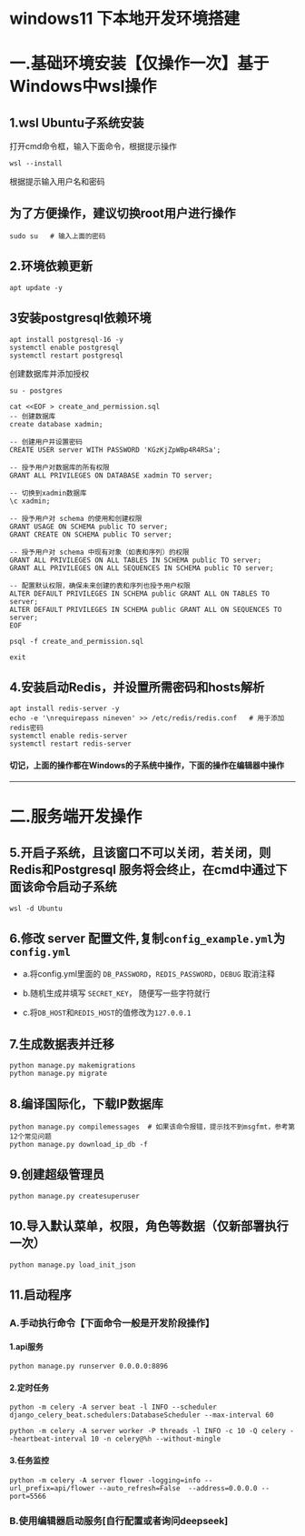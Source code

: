 # windows11 下本地开发环境搭建

# 一.基础环境安装【仅操作一次】基于Windows中wsl操作
## 1.wsl Ubuntu子系统安装
打开cmd命令框，输入下面命令，根据提示操作
```shell
wsl --install
```
根据提示输入用户名和密码

## 为了方便操作，建议切换root用户进行操作
```shell
sudo su   # 输入上面的密码
```

## 2.环境依赖更新
```shell
apt update -y
```

## 3安装postgresql依赖环境
```shell
apt install postgresql-16 -y
systemctl enable postgresql
systemctl restart postgresql
```
创建数据库并添加授权

```shell
su - postgres
```

```shell
cat <<EOF > create_and_permission.sql
-- 创建数据库
create database xadmin;

-- 创建用户并设置密码
CREATE USER server WITH PASSWORD 'KGzKjZpWBp4R4RSa';

-- 授予用户对数据库的所有权限
GRANT ALL PRIVILEGES ON DATABASE xadmin TO server;

-- 切换到xadmin数据库
\c xadmin;

-- 授予用户对 schema 的使用和创建权限
GRANT USAGE ON SCHEMA public TO server;
GRANT CREATE ON SCHEMA public TO server;

-- 授予用户对 schema 中现有对象（如表和序列）的权限
GRANT ALL PRIVILEGES ON ALL TABLES IN SCHEMA public TO server;
GRANT ALL PRIVILEGES ON ALL SEQUENCES IN SCHEMA public TO server;

-- 配置默认权限，确保未来创建的表和序列也授予用户权限
ALTER DEFAULT PRIVILEGES IN SCHEMA public GRANT ALL ON TABLES TO server;
ALTER DEFAULT PRIVILEGES IN SCHEMA public GRANT ALL ON SEQUENCES TO server;
EOF

psql -f create_and_permission.sql

exit

```

## 4.安装启动Redis，并设置所需密码和hosts解析

```shell
apt install redis-server -y
echo -e '\nrequirepass nineven' >> /etc/redis/redis.conf   # 用于添加redis密码
systemctl enable redis-server
systemctl restart redis-server
```

#### 切记，上面的操作都在Windows的子系统中操作，下面的操作在编辑器中操作

---

# 二.服务端开发操作

## 5.开启子系统，且该窗口不可以关闭，若关闭，则Redis和Postgresql 服务将会终止，在cmd中通过下面该命令启动子系统
```shell
wsl -d Ubuntu
```

## 6.修改 server 配置文件,复制```config_example.yml```为```config.yml```

- a.将config.yml里面的 ```DB_PASSWORD```，```REDIS_PASSWORD```，```DEBUG``` 取消注释

- b.随机生成并填写 ```SECRET_KEY```， 随便写一些字符就行

- c.将```DB_HOST```和```REDIS_HOST```的值修改为```127.0.0.1```

## 7.生成数据表并迁移

```shell
python manage.py makemigrations
python manage.py migrate
```
## 8.编译国际化，下载IP数据库
```shell
python manage.py compilemessages  # 如果该命令报错，提示找不到msgfmt，参考第12个常见问题
python manage.py download_ip_db -f
```

## 9.创建超级管理员

```shell
python manage.py createsuperuser
```

## 10.导入默认菜单，权限，角色等数据（仅新部署执行一次）

```shell
python manage.py load_init_json
```

## 11.启动程序

### A.手动执行命令【下面命令一般是开发阶段操作】

#### 1.api服务

```shell
python manage.py runserver 0.0.0.0:8896
```

#### 2.定时任务

```shell
python -m celery -A server beat -l INFO --scheduler django_celery_beat.schedulers:DatabaseScheduler --max-interval 60
```
```shell
python -m celery -A server worker -P threads -l INFO -c 10 -Q celery --heartbeat-interval 10 -n celery@%h --without-mingle
```

#### 3.任务监控

```shell
python -m celery -A server flower -logging=info --url_prefix=api/flower --auto_refresh=False  --address=0.0.0.0 --port=5566
```

### B.使用编辑器启动服务[自行配置或者询问deepseek]
